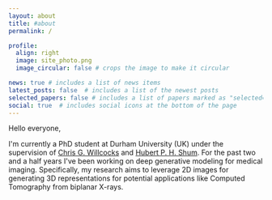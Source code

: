 ```yaml
---
layout: about
title: #about
permalink: /

profile:
  align: right
  image: site_photo.png
  image_circular: false # crops the image to make it circular

news: true # includes a list of news items
latest_posts: false  # includes a list of the newest posts
selected_papers: false # includes a list of papers marked as "selected={true}"
social: true  # includes social icons at the bottom of the page
---
```


Hello everyone,

I'm currently a PhD student at Durham University (UK) under the supervision of [Chris G. Willcocks](https://cwkx.github.io/) and [Hubert P. H. Shum](http://hubertshum.com/). For the past two and a half years I've been working on deep generative modeling for medical imaging. Specifically, my research aims to leverage 2D images for generating 3D representations for potential applications like Computed Tomography from biplanar X-rays. 
